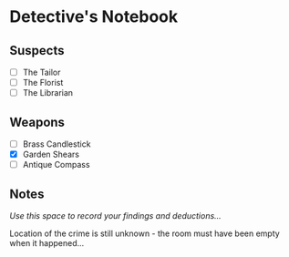 # Detective's Notebook

## Suspects
- [ ] The Tailor
- [ ] The Florist
- [ ] The Librarian

## Weapons
- [ ] Brass Candlestick
- [x] Garden Shears
- [ ] Antique Compass

## Notes
*Use this space to record your findings and deductions...*

Location of the crime is still unknown - the room must have been empty when it happened...

